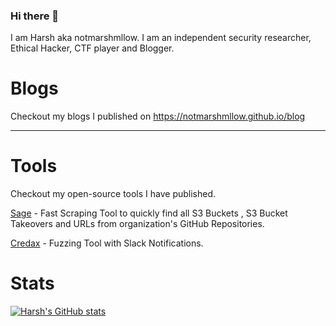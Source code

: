 ### Hi there 👋

I am Harsh aka notmarshmllow. I am an independent security researcher, Ethical Hacker, CTF player and Blogger.

# Blogs

Checkout my blogs I published on https://notmarshmllow.github.io/blog

---

# Tools

Checkout my open-source tools I have published.

[Sage](https://github.com/notmarshmllow/sage) - Fast Scraping Tool to quickly find all S3 Buckets , S3 Bucket Takeovers and URLs from organization's GitHub Repositories.

[Credax](https://github.com/notmarshmllow/credax) - Fuzzing Tool with Slack Notifications.

# Stats

[![Harsh's GitHub stats](https://github-readme-stats.vercel.app/api?username=notmarshmllow)](https://github.com/anuraghazra/github-readme-stats)


<!--
**notmarshmllow/notmarshmllow** is a ✨ _special_ ✨ repository because its `README.md` (this file) appears on your GitHub profile.

Here are some ideas to get you started:

- 🔭 I’m currently working on ...
- 🌱 I’m currently learning ...
- 👯 I’m looking to collaborate on ...
- 🤔 I’m looking for help with ...
- 💬 Ask me about ...
- 📫 How to reach me: ...
- 😄 Pronouns: ...
- ⚡ Fun fact: ...
-->
